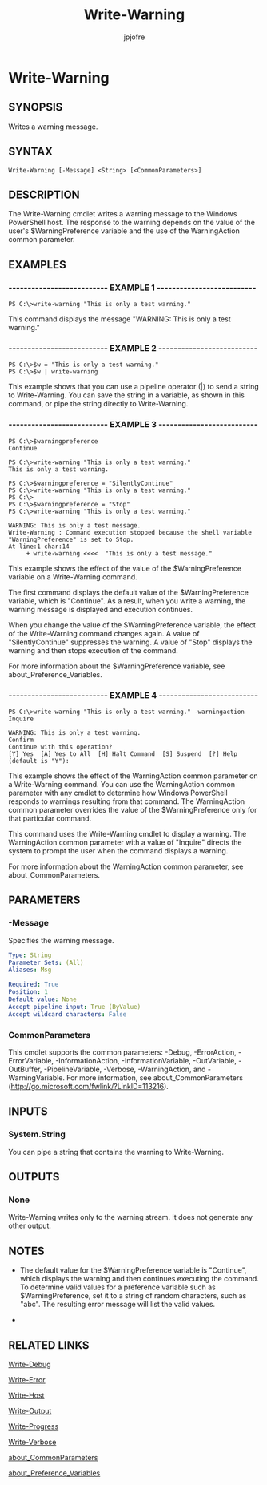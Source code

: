 ﻿---
author: jpjofre
description: 
external help file: Microsoft.PowerShell.Commands.Utility.dll-Help.xml
keywords: powershell, cmdlet
manager: carolz
ms.date: 2016-09-27
ms.prod: powershell
ms.technology: powershell
ms.topic: reference
online version: http://go.microsoft.com/fwlink/p/?linkid=294033
schema: 2.0.0
title: Write-Warning
---

# Write-Warning

## SYNOPSIS
Writes a warning message.

## SYNTAX

```
Write-Warning [-Message] <String> [<CommonParameters>]
```

## DESCRIPTION
The Write-Warning cmdlet writes a warning message to the Windows PowerShell host.
The response to the warning depends on the value of the user's $WarningPreference variable and the use of the WarningAction common parameter.

## EXAMPLES

### -------------------------- EXAMPLE 1 --------------------------
```
PS C:\>write-warning "This is only a test warning."
```

This command displays the message "WARNING: This is only a test warning."

### -------------------------- EXAMPLE 2 --------------------------
```
PS C:\>$w = "This is only a test warning."
PS C:\>$w | write-warning
```

This example shows that you can use a pipeline operator (|) to send a string to Write-Warning.
You can save the string in a variable, as shown in this command, or pipe the string directly to Write-Warning.

### -------------------------- EXAMPLE 3 --------------------------
```
PS C:\>$warningpreference
Continue

PS C:\>write-warning "This is only a test warning."
This is only a test warning.

PS C:\>$warningpreference = "SilentlyContinue"
PS C:\>write-warning "This is only a test warning."
PS C:\>
PS C:\>$warningpreference = "Stop"
PS C:\>write-warning "This is only a test warning."

WARNING: This is only a test message.
Write-Warning : Command execution stopped because the shell variable "WarningPreference" is set to Stop.
At line:1 char:14
     + write-warning <<<<  "This is only a test message."
```

This example shows the effect of the value of the $WarningPreference variable on a Write-Warning command.

The first command displays the default value of the $WarningPreference variable, which is "Continue".
As a result, when you write a warning, the warning message is displayed and execution continues.

When you change the value of the $WarningPreference variable, the effect of the Write-Warning command changes again.
A value of "SilentlyContinue" suppresses the warning.
A value of "Stop" displays the warning and then stops execution of the command.

For more information about the $WarningPreference variable, see about_Preference_Variables.

### -------------------------- EXAMPLE 4 --------------------------
```
PS C:\>write-warning "This is only a test warning." -warningaction Inquire

WARNING: This is only a test warning.
Confirm
Continue with this operation?
[Y] Yes  [A] Yes to All  [H] Halt Command  [S] Suspend  [?] Help (default is "Y"):
```

This example shows the effect of the WarningAction common parameter on a Write-Warning command.
You can use the WarningAction common parameter with any cmdlet to determine how Windows PowerShell responds to warnings resulting from that command.
The WarningAction common parameter overrides the value of the $WarningPreference only for that particular command.

This command uses the Write-Warning cmdlet to display a warning.
The WarningAction common parameter with a value of "Inquire" directs the system to prompt the user when the command displays a warning.

For more information about the WarningAction common parameter, see about_CommonParameters.

## PARAMETERS

### -Message
Specifies the warning message.

```yaml
Type: String
Parameter Sets: (All)
Aliases: Msg

Required: True
Position: 1
Default value: None
Accept pipeline input: True (ByValue)
Accept wildcard characters: False
```

### CommonParameters
This cmdlet supports the common parameters: -Debug, -ErrorAction, -ErrorVariable, -InformationAction, -InformationVariable, -OutVariable, -OutBuffer, -PipelineVariable, -Verbose, -WarningAction, and -WarningVariable. For more information, see about_CommonParameters (http://go.microsoft.com/fwlink/?LinkID=113216).

## INPUTS

### System.String
You can pipe a string that contains the warning to Write-Warning.

## OUTPUTS

### None
Write-Warning writes only to the warning stream.
It does not generate any other output.

## NOTES
* The default value for the $WarningPreference variable is "Continue", which displays the warning and then continues executing the command. To determine valid values for a preference variable such as $WarningPreference, set it to a string of random characters, such as "abc". The resulting error message will list the valid values.

*

## RELATED LINKS

[Write-Debug](.\Write-Debug.md)

[Write-Error](.\Write-Error.md)

[Write-Host](.\Write-Host.md)

[Write-Output](.\Write-Output.md)

[Write-Progress](.\Write-Progress.md)

[Write-Verbose](.\Write-Verbose.md)

[about_CommonParameters](..\Microsoft.PowerShell.Core\About\about_CommonParameters.md)

[about_Preference_Variables](..\Microsoft.PowerShell.Core\About\about_Preference_Variables.md)

